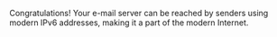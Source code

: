 Congratulations! Your e-mail server can be reached by senders using modern IPv6 addresses, making it a part of the modern Internet.
